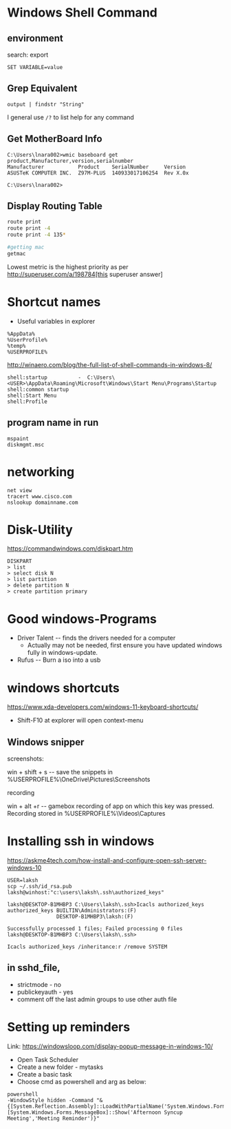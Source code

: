 # Windows Shell Command

## environment

search: export

```
SET VARIABLE=value
```

## Grep Equivalent

```
output | findstr "String"
```

I general use `/?` to list help for any command

## Get MotherBoard Info

```
C:\Users\lnara002>wmic baseboard get product,Manufacturer,version,serialnumber
Manufacturer           Product    SerialNumber     Version
ASUSTeK COMPUTER INC.  Z97M-PLUS  140933017106254  Rev X.0x

C:\Users\lnara002>
```

## Display Routing Table

```sh
route print
route print -4
route print -4 135*

#getting mac
getmac
```

Lowest metric is the highest priority as per http://superuser.com/a/198784[this
superuser answer]

# Shortcut names

* Useful variables in explorer

```
%AppData%
%UserProfile%
%temp%
%USERPROFILE%
```

http://winaero.com/blog/the-full-list-of-shell-commands-in-windows-8/

```
shell:startup          -  C:\Users\<USER>\AppData\Roaming\Microsoft\Windows\Start Menu\Programs\Startup
shell:common startup
shell:Start Menu
shell:Profile
```

## program name in run

```
mspaint
diskmgmt.msc

```


# networking

```
net view
tracert www.cisco.com
nslookup domainname.com
```

# Disk-Utility

https://commandwindows.com/diskpart.htm

```
DISKPART
> list
> select disk N
> list partition
> delete partition N
> create partition primary
```


# Good windows-Programs

* Driver Talent -- finds the drivers needed for a computer
    * Actually may not be needed, first ensure you have updated windows fully in windows-update.
* Rufus -- Burn a iso into a usb


# windows shortcuts

https://www.xda-developers.com/windows-11-keyboard-shortcuts/

* Shift-F10 at explorer will open context-menu

## Windows snipper

screenshots:

win + shift + s  -- save the snippets in %USERPROFILE%\OneDrive\Pictures\Screenshots

recording

win + alt +r -- gamebox recording of app on which this key was pressed.
Recording stored in %USERPROFILE%\Videos\Captures




# Installing ssh in windows

https://askme4tech.com/how-install-and-configure-open-ssh-server-windows-10

```
USER=laksh
scp ~/.ssh/id_rsa.pub laksh@winhost:"c:\users\laksh\.ssh\authorized_keys"

laksh@DESKTOP-B1MHBP3 C:\Users\laksh\.ssh>Icacls authorized_keys
authorized_keys BUILTIN\Administrators:(F)
                DESKTOP-B1MHBP3\laksh:(F)

Successfully processed 1 files; Failed processing 0 files
laksh@DESKTOP-B1MHBP3 C:\Users\laksh\.ssh>

Icacls authorized_keys /inheritance:r /remove SYSTEM
```

## in sshd_file,

* strictmode - no
* publickeyauth - yes
* comment off the last admin groups to use other auth file

# Setting up reminders

Link: https://windowsloop.com/display-popup-message-in-windows-10/

* Open Task Scheduler
* Create a new folder - mytasks
* Create a basic task
* Choose cmd as powershell and arg as below:
```
powershell
-WindowStyle hidden -Command "& {[System.Reflection.Assembly]::LoadWithPartialName('System.Windows.Forms'); [System.Windows.Forms.MessageBox]::Show('Afternoon Syncup Meeting','Meeting Reminder')}"
```
